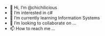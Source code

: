 - 👋 Hi, I’m @chichilicious
- 👀 I’m interested in c#
- 🌱 I’m currently learning Information Systems
- 💞️ I’m looking to collaborate on ...
- 📫 How to reach me ...

<!---
chichilicious/chichilicious is a ✨ special ✨ repository because its `README.md` (this file) appears on your GitHub profile.
You can click the Preview link to take a look at your changes.
--->
